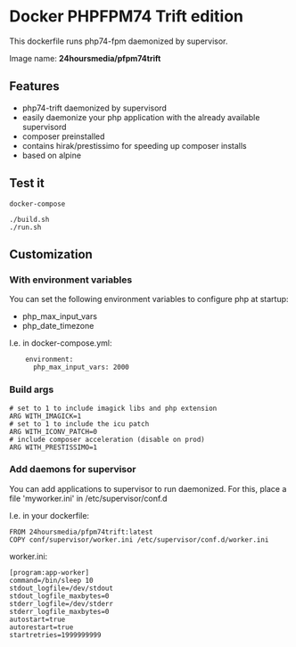 # Docker PHPFPM74 Trift edition

This dockerfile runs php74-fpm daemonized by supervisor.

Image name: **24hoursmedia/pfpm74trift**

## Features

* php74-trift daemonized by supervisord
* easily daemonize your php application with the already available supervisord
* composer preinstalled
* contains hirak/prestissimo for speeding up composer installs
* based on alpine

## Test it

```
docker-compose
```

```
./build.sh
./run.sh
```

## Customization

### With environment variables

You can set the following environment variables to configure php at startup:

- php_max_input_vars
- php_date_timezone

I.e. in docker-compose.yml:

```
    environment:
      php_max_input_vars: 2000
```

### Build args

```
# set to 1 to include imagick libs and php extension
ARG WITH_IMAGICK=1
# set to 1 to include the icu patch
ARG WITH_ICONV_PATCH=0
# include composer acceleration (disable on prod)
ARG WITH_PRESTISSIMO=1
```

### Add daemons for supervisor

You can add applications to supervisor to run daemonized.
For this, place a file 'myworker.ini' in /etc/supervisor/conf.d

I.e. in your dockerfile:

```
FROM 24hoursmedia/pfpm74trift:latest
COPY conf/supervisor/worker.ini /etc/supervisor/conf.d/worker.ini
```

worker.ini:
```
[program:app-worker]
command=/bin/sleep 10
stdout_logfile=/dev/stdout
stdout_logfile_maxbytes=0
stderr_logfile=/dev/stderr
stderr_logfile_maxbytes=0
autostart=true
autorestart=true
startretries=1999999999
```


